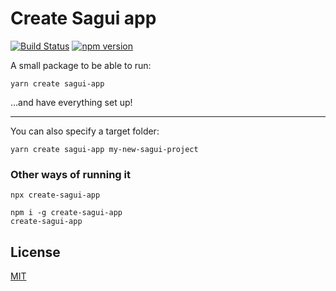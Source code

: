 # Create Sagui app

[![Build Status](https://travis-ci.org/saguijs/create-sagui-app.svg)](https://travis-ci.org/saguijs/create-sagui-app)
[![npm version](https://img.shields.io/npm/v/create-sagui-app.svg?maxAge=1000)](https://www.npmjs.com/package/create-sagui-app)

A small package to be able to run:

```
yarn create sagui-app
```

…and have everything set up!

---

You can also specify a target folder:

```
yarn create sagui-app my-new-sagui-project
```

### Other ways of running it

```
npx create-sagui-app
```

```
npm i -g create-sagui-app
create-sagui-app
```

## License

[MIT](LICENSE)
